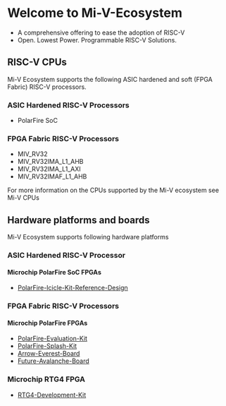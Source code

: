 # Welcome to Mi-V-Ecosystem

- A comprehensive offering to ease the adoption of RISC-V
- Open. Lowest Power. Programmable RISC-V Solutions.

## RISC-V CPUs
Mi-V Ecosystem supports  the following ASIC hardened and soft (FPGA Fabric) RISC-V processors.

### ASIC Hardened RISC-V Processors
- PolarFire SoC

### FPGA Fabric RISC-V Processors
- MIV_RV32
- MIV_RV32IMA_L1_AHB
- MIV_RV32IMA_L1_AXI
- MIV_RV32IMAF_L1_AHB

For more information on the CPUs supported by the Mi-V ecosystem see Mi-V CPUs

## Hardware platforms and boards

Mi-V Ecosystem supports following hardware platforms

### ASIC Hardened RISC-V Processor
#### Microchip PolarFire SoC FPGAs
* [PolarFire-Icicle-Kit-Reference-Design](https://github.com/polarfire-soc/icicle-kit-reference-design)

### FPGA Fabric RISC-V Processors
#### Microchip PolarFire FPGAs
* [PolarFire-Evaluation-Kit](https://mi-v-soft-risc-v.github.io/PolarFire-Eval-Kit/)
* [PolarFire-Splash-Kit](https://mi-v-soft-risc-v.github.io/PolarFire-FPGA-Splash-Kit/)
* [Arrow-Everest-Board](https://mi-v-soft-risc-v.github.io/Arrow-Everest-Board/)
* [Future-Avalanche-Board](https://mi-v-soft-risc-v.github.io/Future-Avalanche-Board/)

### Microchip RTG4 FPGA
* [RTG4-Development-Kit](https://mi-v-soft-risc-v.github.io/RTG4-Development-Kit/)
